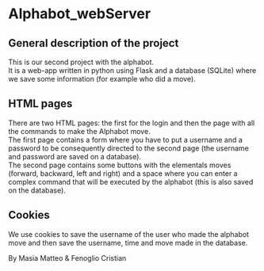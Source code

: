 # Alphabot_webServer
## General description of the project

This is our second project with the alphabot.  
It is a web-app written in python using Flask and a database (SQLite) where we save some information (for example who did a move).

## HTML pages
There are two HTML pages: the first for the login and then the page with all the commands to make the Alphabot move.  
The first page contains a form where you have to put a username and a password to be consequently directed to the second page (the username and password are saved on a database).  
The second page contains some buttons with the elementals moves (forward, backward, left and right) and a space where you can enter a complex command that will be executed by the alphabot (this is also saved on the database).

## Cookies
We use cookies to save the username of the user who made the alphabot move and then save the username, time and move made in the database.  

By Masia Matteo & Fenoglio Cristian
